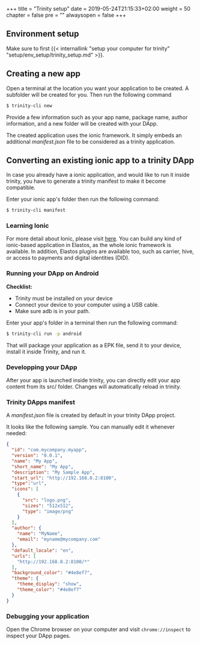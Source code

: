 +++
title = "Trinity setup"
date = 2019-05-24T21:15:33+02:00
weight = 50
chapter = false
pre = ""
alwaysopen = false
+++ 

## Environment setup

Make sure to first {{< internallink "setup your computer for trinity" "setup/env_setup/trinity_setup.md" >}}.

## Creating a new app

Open a terminal at the location you want your application to be created. A subfolder will be created for you. Then run the following command

```bash
$ trinity-cli new
```

Provide a few information such as your app name, package name, author information, and a new folder will be created with your DApp.

The created application uses the ionic framework. It simply embeds an additional *manifest.json* file to be considered as a trinity application.

## Converting an existing ionic app to a trinity DApp

In case you already have a ionic application, and would like to run it inside trinity, you have to generate a trinity manifest to make it become compatible. 

Enter your ionic app's folder then run the following command:

```bash
$ trinity-cli manifest
```

### Learning Ionic

For more detail about Ionic, please visit [here](https://ionicframework.com/docs/).
You can build any kind of ionic-based application in Elastos, as the whole ionic framework is available. In addition, Elastos plugins are available too, such as carrier, hive, or access to payments and digital identities (DID).

### Running your DApp on Android

**Checklist:**

- Trinity must be installed on your device
- Connect your device to your computer using a USB cable.
- Make sure adb is in your path.

Enter your app's folder in a terminal then run the following command:

```bash
$ trinity-cli run -p android
```

That will package your application as a EPK file, send it to your device, install it inside Trinity, and run it.

### Developping your DApp

After your app is launched inside trinity, you can directly edit your app content from its src/ folder. Changes will automatically reload in trinity.

### Trinity DApps manifest

A *manifest.json* file is created by default in your trinity DApp project. 

It looks like the following sample. You can manually edit it whenever needed:

   ```json
   {
     "id": "com.mycompany.myapp",
     "version": "0.0.1",
     "name": "My App",
     "short_name": "My App",
     "description": "My Sample App",
     "start_url": "http://192.168.0.2:8100",
     "type":"url",
     "icons": [
       {
         "src": "logo.png",
         "sizes": "512x512",
         "type": "image/png"
       }
     ],
     "author": {
       "name": "MyName",
       "email": "myname@mycompany.com"
     },
     "default_locale": "en",
     "urls": [
       "http://192.168.0.2:8100/*"
     ],
     "background_color": "#4e8ef7",
     "theme": {
       "theme_display": "show",
       "theme_color": "#4e8ef7"
     }
   }
   ```

### Debugging your application
   
Open the Chrome browser on your computer and visit `chrome://inspect` to inspect your DApp pages.
